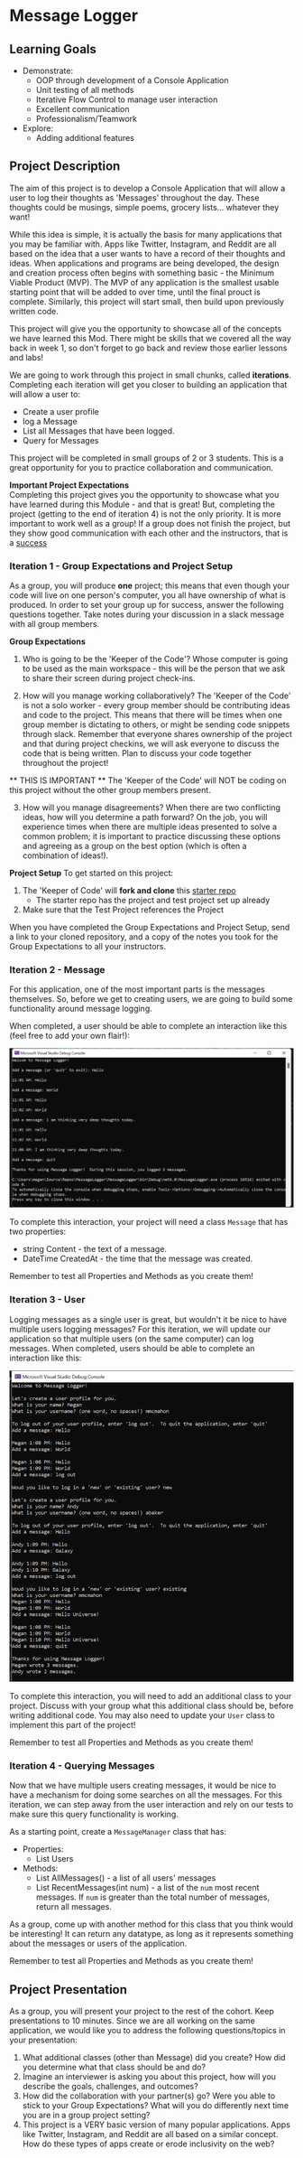 # Message Logger

## Learning Goals
- Demonstrate:
    - OOP through development of a Console Application
    - Unit testing of all methods
    - Iterative Flow Control to manage user interaction
    - Excellent communication
    - Professionalism/Teamwork
- Explore:
    - Adding additional features

## Project Description

The aim of this project is to develop a Console Application that will allow a user to log their thoughts as 'Messages' throughout the day.  These thoughts could be musings, simple poems, grocery lists... whatever they want!

While this idea is simple, it is actually the basis for many applications that you may be familiar with.  Apps like Twitter, Instagram, and Reddit are all based on the idea that a user wants to have a record of their thoughts and ideas.  When applications and programs are being developed, the design and creation process often begins with something basic - the Minimum Viable Product (MVP).  The MVP of any application is the smallest usable starting point that will be added to over time, until the final prouct is complete.  Similarly, this project will start small, then build upon previously written code.

This project will give you the opportunity to showcase all of the concepts we have learned this Mod.  There might be skills that we covered all the way back in week 1, so don't forget to go back and review those earlier lessons and labs!

We are going to work through this project in small chunks, called **iterations**.  Completing each iteration will get you closer to building an application that will allow a user to: 

* Create a user profile
* log a Message
* List all Messages that have been logged.
* Query for Messages

This project will be completed in small groups of 2 or 3 students.  This is a great opportunity for you to practice collaboration and communication.

**Important Project Expectations**  
Completing this project gives you the opportunity to showcase what you have learned during this Module - and that is great!  But, completing the project (getting to the end of iteration 4) is not the only priority.  It is more important to work well as a group!  If a group does not finish the project, but they show good communication with each other and the instructors, that is a <u>success</u>

### Iteration 1 - Group Expectations and Project Setup
As a group, you will produce **one** project; this means that even though your code will live on one person's computer, you all have ownership of what is produced.  In order to set your group up for success, answer the following questions together.  Take notes during your discussion in a slack message with all group members.

**Group Expectations**
1. Who is going to be the 'Keeper of the Code'?  Whose computer is going to be used as the main workspace - this will be the person that we ask to share their screen during project check-ins.

2. How will you manage working collaboratively?  The 'Keeper of the Code' is not a solo worker - every group member should be contributing ideas and code to the project.  This means that there will be times when one group member is dictating to others, or might be sending code snippets through slack.  Remember that everyone shares ownership of the project and that during project checkins, we will ask everyone to discuss the code that is being written.  Plan to discuss your code together throughout the project!

** THIS IS IMPORTANT ** The 'Keeper of the Code' will NOT be coding on this project without the other group members present.

3. How will you manage disagreements? When there are two conflicting ideas, how will you determine a path forward?  On the job, you will experience times when there are multiple ideas presented to solve a common problem; it is important to practice discussing these options and agreeing as a group on the best option (which is often a combination of ideas!).

**Project Setup**
To get started on this project:

1. The 'Keeper of Code' will **fork and clone** this [starter repo](https://github.com/turingschool-examples/MessageLogger)
    * The starter repo has the project and test project set up already
2. Make sure that the Test Project references the Project

When you have completed the Group Expectations and Project Setup, send a link to your cloned repository, and a copy of the notes you took for the Group Expectations to all your instructors.


### Iteration 2 - Message

For this application, one of the most important parts is the messages themselves.  So, before we get to creating users, we are going to build some functionality around message logging.  

When completed, a user should be able to complete an interaction like this (feel free to add your own flair!):

![Possible Completed version of Iteration1](/Mod1/Images/Project/1MessageLogger.png)

To complete this interaction, your project will need a class `Message` that has two properties:
- string Content - the text of a message.
- DateTime CreatedAt - the time that the message was created.

Remember to test all Properties and Methods as you create them!


### Iteration 3 - User

Logging messages as a single user is great, but wouldn't it be nice to have multiple users logging messages? For this iteration, we will update our application so that multiple users (on the same computer) can log messages.  When completed, users should be able to complete an interaction like this:

![Possible Completed version of Iteration2](/Mod1/Images/Project/2MessageLogger.png)

<!-- To complete this interaction, your project will need to have another class `User` that has three properties:
- string Name
- string UserName
- List<Message> Messages

A `User` will also need a method that will add a message to their `Messages`. -->

To complete this interaction, you will need to add an additional class to your project.  Discuss with your group what this additional class should be, before writing additional code.  You may also need to update your `User` class to implement this part of the project!

Remember to test all Properties and Methods as you create them!

### Iteration 4 - Querying Messages

Now that we have multiple users creating messages, it would be nice to have a mechanism for doing some searches on all the messages.  For this iteration, we can step away from the user interaction and rely on our tests to make sure this query functionality is working.

As a starting point, create a `MessageManager` class that has:
* Properties:
    - List<User> Users
* Methods:
    - List<Message> AllMessages() - a list of all users' messages
    - List<Message> RecentMessages(int num) - a list of the `num` most recent messages.  If `num` is greater than the total number of messages, return all messages.

As a group, come up with another method for this class that you think would be interesting!  It can return any datatype, as long as it represents something about the messages or users of the application.

Remember to test all Properties and Methods as you create them!

## Project Presentation

As a group, you will present your project to the rest of the cohort.  Keep presentations to 10 minutes. Since we are all working on the same application, we would like you to address the following questions/topics in your presentation:

1. What additional classes (other than Message) did you create?  How did you determine what that class should be and do?
1. Imagine an interviewer is asking you about this project, how will you describe the goals, challenges, and outcomes?
1. How did the collaboration with your partner(s) go?  Were you able to stick to your Group Expectations?  What will you do differently next time you are in a group project setting?
1. This project is a VERY basic version of many popular applications.  Apps like Twitter, Instagram, and  Reddit are all based on a similar concept.  How do these types of apps create or erode inclusivity on the web?